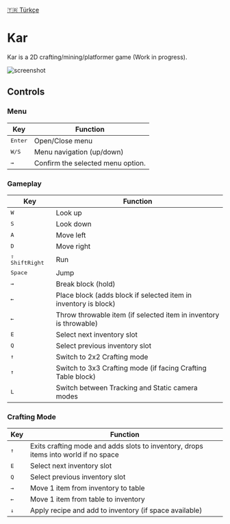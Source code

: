 [:tr: Türkçe](README_tr.md)

# Kar

Kar is a 2D crafting/mining/platformer game (Work in progress).

![screenshot](https://github.com/user-attachments/assets/648b2dc2-ceba-4809-a953-8f55b74c8d57)

## Controls

### Menu

| Key              | Function                          |
| ---------------- | --------------------------------- |
| <kbd>Enter</kbd> | Open/Close menu                   |
| <kbd>W/S</kbd>   | Menu navigation (up/down)         |
| <kbd>→</kbd>     | Confirm the selected menu option. |

### Gameplay

| Key                     | Function                                                          |
| ----------------------- | ----------------------------------------------------------------- |
| <kbd>W</kbd>            | Look up                                                           |
| <kbd>S</kbd>            | Look down                                                         |
| <kbd>A</kbd>            | Move left                                                         |
| <kbd>D</kbd>            | Move right                                                        |
| <kbd>⇧ ShiftRight</kbd> | Run                                                               |
| <kbd>Space</kbd>        | Jump                                                              |
| <kbd>→</kbd>            | Break block (hold)                                                |
| <kbd>←</kbd>            | Place block (adds block if selected item in inventory is block)   |
| <kbd>←</kbd>            | Throw throwable item (if selected item in inventory is throwable) |
| <kbd>E</kbd>            | Select next inventory  slot                                       |
| <kbd>Q</kbd>            | Select previous inventory  slot                                   |
| <kbd>↑</kbd>            | Switch to 2x2 Crafting mode                                       |
| <kbd>↑</kbd>            | Switch to 3x3 Crafting mode (if facing Crafting Table block)      |
| <kbd>L</kbd>            | Switch between Tracking and Static camera modes                   |

### Crafting Mode

| Key          | Function                                                                            |
| ------------ | ----------------------------------------------------------------------------------- |
| <kbd>↑</kbd> | Exits crafting mode and adds slots to inventory, drops items into world if no space |
| <kbd>E</kbd> | Select next inventory  slot                                                         |
| <kbd>Q</kbd> | Select previous inventory  slot                                                     |
| <kbd>→</kbd> | Move 1 item from inventory to table                                                 |
| <kbd>←</kbd> | Move 1 item from table to inventory                                                 |
| <kbd>↓</kbd> | Apply recipe and add to inventory (if space available)                              |
